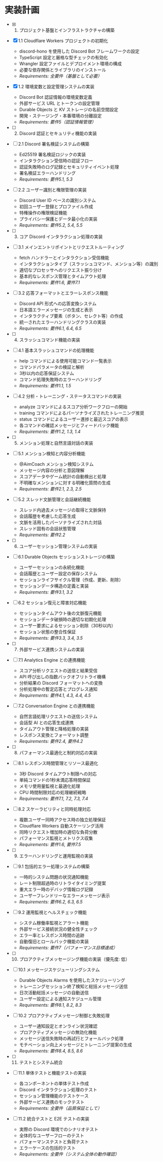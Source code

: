 # 実装計画

- [x] 1. プロジェクト基盤とインフラストラクチャの構築
- [x] 1.1 Cloudflare Workers プロジェクトの初期化
  - discord-hono を使用した Discord Bot フレームワークの設定
  - TypeScript 設定と厳格な型チェックの有効化
  - Wrangler 設定ファイルとデプロイメント環境の構成
  - 必要な依存関係とライブラリのインストール
  - _Requirements: 全要件（基盤として必要）_

- [x] 1.2 環境変数と設定管理システムの実装
  - Discord Bot 認証情報の環境変数定義
  - 外部サービス URL とトークンの設定管理
  - Durable Objects と KV ストレージの名前空間設定
  - 開発・ステージング・本番環境の分離設定
  - _Requirements: 要件5（認証情報管理）_

- [ ] 2. Discord 認証とセキュリティ機能の実装
- [ ] 2.1 Discord 署名検証システムの構築
  - Ed25519 署名検証ロジックの実装
  - インタラクション受信時の認証フロー
  - 認証失敗時のログ記録とセキュリティイベント処理
  - 署名検証エラーハンドリング
  - _Requirements: 要件5.1, 5.3_

- [ ] 2.2 ユーザー識別と権限管理の実装
  - Discord User ID ベースの識別システム
  - 初回ユーザー登録とプロファイル作成
  - 特権操作の権限検証機能
  - プライバシー保護とデータ最小化の実装
  - _Requirements: 要件5.2, 5.4, 5.5_

- [ ] 3. コア Discord インタラクション処理の実装
- [ ] 3.1 メインエントリポイントとリクエストルーティング
  - fetch ハンドラーとインタラクション受信機能
  - インタラクションタイプ（スラッシュコマンド、メンション等）の識別
  - 適切なプロセッサへのリクエスト振り分け
  - 基本的なレスポンス管理とタイムアウト処理
  - _Requirements: 要件1.6, 要件7.1_

- [ ] 3.2 応答フォーマットとエラーレスポンス機能
  - Discord API 形式への応答変換システム
  - 日本語エラーメッセージの生成と表示
  - インタラクティブ要素（ボタン、セレクト等）の作成
  - 統一されたエラーハンドリングクラスの実装
  - _Requirements: 要件6.1, 6.4, 6.5_

- [ ] 4. スラッシュコマンド機能の実装
- [ ] 4.1 基本スラッシュコマンドの処理機能
  - help コマンドによる使用可能コマンド一覧表示
  - コマンドパラメータの検証と解析
  - 3秒以内の応答保証システム
  - コマンド処理失敗時のエラーハンドリング
  - _Requirements: 要件1.1, 1.5_

- [ ] 4.2 分析・トレーニング・ステータスコマンドの実装
  - analyze コマンドによるスコア分析ワークフローの開始
  - training コマンドによるパーソナライズされたトレーニング推奨
  - status コマンドによるユーザー進捗と最近スコアの表示
  - 各コマンドの確認メッセージとフィードバック機能
  - _Requirements: 要件1.2, 1.3, 1.4_

- [ ] 5. メンション処理と自然言語対話の実装
- [ ] 5.1 メンション検知と内容分析機能
  - @AimCoach メンション検知システム
  - メッセージ内容の分析と意図理解
  - スコアデータやゲーム統計の自動検出と処理
  - 不明確なメンションに対する明確化質問の生成
  - _Requirements: 要件2.1, 2.3, 2.5_

- [ ] 5.2 スレッド文脈管理と会話継続機能
  - スレッド内過去メッセージの取得と文脈保持
  - 会話履歴を考慮した応答生成
  - 文脈を活用したパーソナライズされた対話
  - スレッド固有の会話状態管理
  - _Requirements: 要件2.2_

- [ ] 6. ユーザーセッション管理システムの実装
- [ ] 6.1 Durable Objects セッションストレージの構築
  - ユーザーセッションの永続化機能
  - 会話履歴とユーザー設定の保存システム
  - セッションライフサイクル管理（作成、更新、削除）
  - セッションデータ構造の定義と実装
  - _Requirements: 要件3.1, 3.2_

- [ ] 6.2 セッション復元と障害対応機能
  - セッションタイムアウト後の文脈復元機能
  - セッションデータ破損時の適切な初期化処理
  - ユーザー要求によるセッション削除（30秒以内）
  - セッション状態の整合性保証
  - _Requirements: 要件3.3, 3.4, 3.5_

- [ ] 7. 外部サービス連携システムの実装
- [ ] 7.1 Analytics Engine との連携機能
  - スコア分析リクエストの送信と結果受信
  - API 呼び出しの指数バックオフリトライ機構
  - 分析結果の Discord フォーマットへの変換
  - 分析処理中の暫定応答とプログレス通知
  - _Requirements: 要件4.1, 4.3, 4.4, 4.5_

- [ ] 7.2 Conversation Engine との連携機能
  - 自然言語処理リクエストの送信システム
  - 会話型 AI との応答生成連携
  - タイムアウト管理と降格処理の実装
  - レスポンス変換とフォーマット調整
  - _Requirements: 要件2.4, 要件4.2_

- [ ] 8. パフォーマンス最適化と制約対応の実装
- [ ] 8.1 レスポンス時間管理とリソース最適化
  - 3秒 Discord タイムアウト制限への対応
  - 単純コマンドの1秒未満応答時間保証
  - メモリ使用量監視と最適化処理
  - CPU 時間制限対応の処理継続戦略
  - _Requirements: 要件7.1, 7.2, 7.3, 7.4_

- [ ] 8.2 スケーラビリティと同時処理対応
  - 複数ユーザー同時アクセス時の独立処理保証
  - Cloudflare Workers 自動スケーリング活用
  - 同時リクエスト増加時の適切な負荷分散
  - パフォーマンス監視とメトリクス収集
  - _Requirements: 要件1.6, 要件7.5_

- [ ] 9. エラーハンドリングと運用監視の実装
- [ ] 9.1 包括的エラー処理システムの構築
  - 一時的システム問題の状況通知機能
  - レート制限超過時のリトライタイミング提案
  - 重大エラー時のデバッグ情報ログ記録
  - ユーザーフレンドリーなエラーメッセージ表示
  - _Requirements: 要件6.2, 6.3, 6.5_

- [ ] 9.2 運用監視とヘルスチェック機能
  - システム稼働率監視とアラート機能
  - 外部サービス接続状況の健全性チェック
  - エラー率とレスポンス時間の追跡
  - 自動復旧とロールバック機能の実装
  - _Requirements: 要件7（パフォーマンス目標達成）_

- [ ] 10. プロアクティブメッセージング機能の実装（優先度: 低）
- [ ] 10.1 メッセージスケジューリングシステム
  - Durable Objects Alarms を使用したスケジューリング
  - トレーニングセッション終了検知と総括メッセージ送信
  - 日次活動総括メッセージの自動送信
  - ユーザー設定による通知スケジュール管理
  - _Requirements: 要件8.1, 8.2, 8.3_

- [ ] 10.2 プロアクティブメッセージ制御と失敗処理
  - ユーザー通知設定とオンライン状況確認
  - プロアクティブメッセージの無効化機能
  - メッセージ送信失敗時の再試行とフォールバック処理
  - モチベーション向上メッセージとトレーニング提案の生成
  - _Requirements: 要件8.4, 8.5, 8.6_

- [ ] 11. テストとシステム統合
- [ ] 11.1 単体テストと機能テストの実装
  - 各コンポーネントの単体テスト作成
  - Discord インタラクション処理のテスト
  - セッション管理機能のテストケース
  - 外部サービス連携のモックテスト
  - _Requirements: 全要件（品質保証として）_

- [ ] 11.2 統合テストと E2E テストの実装
  - 実際の Discord 環境でのシナリオテスト
  - 全体的なユーザーフローのテスト
  - パフォーマンステストと負荷テスト
  - エラーケースの包括的テスト
  - _Requirements: 全要件（システム全体の動作確認）_